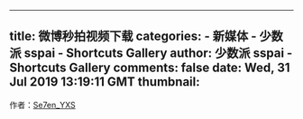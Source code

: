 
---
title: 微博秒拍视频下载
categories: 
    - 新媒体
    - 少数派 sspai - Shortcuts Gallery
author: 少数派 sspai - Shortcuts Gallery
comments: false
date: Wed, 31 Jul 2019 13:19:11 GMT
thumbnail: 
---

<div>   
作者：<a href="https://twitter.com/se7en_yxs">Se7en_YXS</a><br>  
</div>
            